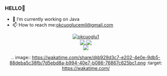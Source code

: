 ### HELLO👋

- 🔭 I’m currently working on Java 
- 📫 How to reach me:okcuoglucemil@gmail.com


<div align="center">
    <div>
        <a href="https://github.com/okcuoglu1/github-profile-trophy">
            <img src="https://github-profile-trophy.vercel.app/?username=okcuoglu1&row=1&column=7&theme=tokyonight" alt="okcuoglu1" />
        </a>
    </div>
    <div>
        <a href="https://github.com/okcuoglu1">
            <img align="center" src="https://github-readme-stats.vercel.app/api?username=okcuoglu1&show_icons=true&bg_color=0d1117&text_color=bdc3c7&title_color=f1c40f&icon_color=f1c40f&hide_border=true" />
        </a>
        <a href="https://git.io/streak-stats">
            <img align="center" src="https://github-readme-streak-stats.herokuapp.com?user=okcuoglu1&theme=tokyonight&date_format=j%20M%5B%20Y%5D" />
        </a>
    </div>
    <div>
        <a href="https://github.com/okcuoglu1">
            <img align="center" src="https://github-readme-stats.vercel.app/api/top-langs/?username=okcuoglu1&bg_color=0d1117&text_color=bdc3c7&title_color=f1c40f&hide_border=true&layout=compact&langs_count=10" />
        </a>
    </div>
    <div>
       
.. image:: https://wakatime.com/share/@b929d3c7-e202-4e0e-9db5-88deba5c38fb/7d5ebd8a-b994-40e7-b086-76867c625bc1.png
    :target: https://wakatime.com/
    
    
